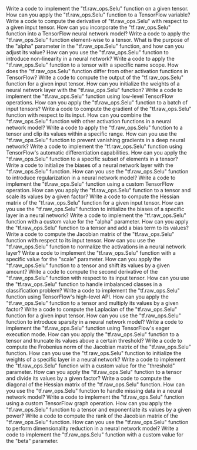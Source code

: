 Write a code to implement the "tf.raw_ops.Selu" function on a given tensor.
How can you apply the "tf.raw_ops.Selu" function to a TensorFlow variable?
Write a code to compute the derivative of "tf.raw_ops.Selu" with respect to a given input tensor.
How can you incorporate the "tf.raw_ops.Selu" function into a TensorFlow neural network model?
Write a code to apply the "tf.raw_ops.Selu" function element-wise to a tensor.
What is the purpose of the "alpha" parameter in the "tf.raw_ops.Selu" function, and how can you adjust its value?
How can you use the "tf.raw_ops.Selu" function to introduce non-linearity in a neural network?
Write a code to apply the "tf.raw_ops.Selu" function to a tensor with a specific name scope.
How does the "tf.raw_ops.Selu" function differ from other activation functions in TensorFlow?
Write a code to compute the output of the "tf.raw_ops.Selu" function for a given input tensor.
How can you initialize the weights of a neural network layer with the "tf.raw_ops.Selu" function?
Write a code to implement the "tf.raw_ops.Selu" function using low-level TensorFlow operations.
How can you apply the "tf.raw_ops.Selu" function to a batch of input tensors?
Write a code to compute the gradient of the "tf.raw_ops.Selu" function with respect to its input.
How can you combine the "tf.raw_ops.Selu" function with other activation functions in a neural network model?
Write a code to apply the "tf.raw_ops.Selu" function to a tensor and clip its values within a specific range.
How can you use the "tf.raw_ops.Selu" function to prevent vanishing gradients in a deep neural network?
Write a code to implement the "tf.raw_ops.Selu" function using TensorFlow's automatic differentiation capabilities.
How can you apply the "tf.raw_ops.Selu" function to a specific subset of elements in a tensor?
Write a code to initialize the biases of a neural network layer with the "tf.raw_ops.Selu" function.
How can you use the "tf.raw_ops.Selu" function to introduce regularization in a neural network model?
Write a code to implement the "tf.raw_ops.Selu" function using a custom TensorFlow operation.
How can you apply the "tf.raw_ops.Selu" function to a tensor and scale its values by a given factor?
Write a code to compute the Hessian matrix of the "tf.raw_ops.Selu" function for a given input tensor.
How can you use the "tf.raw_ops.Selu" function to initialize the biases of a specific layer in a neural network?
Write a code to implement the "tf.raw_ops.Selu" function with a custom value for the "alpha" parameter.
How can you apply the "tf.raw_ops.Selu" function to a tensor and add a bias term to its values?
Write a code to compute the Jacobian matrix of the "tf.raw_ops.Selu" function with respect to its input tensor.
How can you use the "tf.raw_ops.Selu" function to normalize the activations in a neural network layer?
Write a code to implement the "tf.raw_ops.Selu" function with a specific value for the "scale" parameter.
How can you apply the "tf.raw_ops.Selu" function to a tensor and shift its values by a given amount?
Write a code to compute the second derivative of the "tf.raw_ops.Selu" function with respect to its input tensor.
How can you use the "tf.raw_ops.Selu" function to handle imbalanced classes in a classification problem?
Write a code to implement the "tf.raw_ops.Selu" function using TensorFlow's high-level API.
How can you apply the "tf.raw_ops.Selu" function to a tensor and multiply its values by a given factor?
Write a code to compute the Laplacian of the "tf.raw_ops.Selu" function for a given input tensor.
How can you use the "tf.raw_ops.Selu" function to introduce sparsity in a neural network model?
Write a code to implement the "tf.raw_ops.Selu" function using TensorFlow's eager execution mode.
How can you apply the "tf.raw_ops.Selu" function to a tensor and truncate its values above a certain threshold?
Write a code to compute the Frobenius norm of the Jacobian matrix of the "tf.raw_ops.Selu" function.
How can you use the "tf.raw_ops.Selu" function to initialize the weights of a specific layer in a neural network?
Write a code to implement the "tf.raw_ops.Selu" function with a custom value for the "threshold" parameter.
How can you apply the "tf.raw_ops.Selu" function to a tensor and divide its values by a given factor?
Write a code to compute the diagonal of the Hessian matrix of the "tf.raw_ops.Selu" function.
How can you use the "tf.raw_ops.Selu" function to handle missing data in a neural network model?
Write a code to implement the "tf.raw_ops.Selu" function using a custom TensorFlow graph operation.
How can you apply the "tf.raw_ops.Selu" function to a tensor and exponentiate its values by a given power?
Write a code to compute the rank of the Jacobian matrix of the "tf.raw_ops.Selu" function.
How can you use the "tf.raw_ops.Selu" function to perform dimensionality reduction in a neural network model?
Write a code to implement the "tf.raw_ops.Selu" function with a custom value for the "beta" parameter.